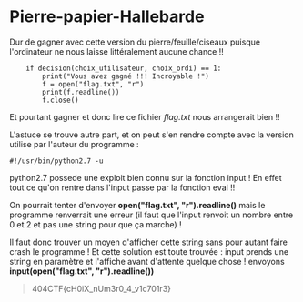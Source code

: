 # Pierre-papier-Hallebarde

Dur de gagner avec cette version du pierre/feuille/ciseaux puisque l'ordinateur ne nous laisse littéralement aucune chance !!

```
	if decision(choix_utilisateur, choix_ordi) == 1:
		print("Vous avez gagné !!! Incroyable !")
		f = open("flag.txt", "r")
		print(f.readline())
		f.close()
```

Et pourtant gagner et donc lire ce fichier _flag.txt_ nous arrangerait bien !!

L'astuce se trouve autre part, et on peut s'en rendre compte avec la version utilise par l'auteur du programme :

`#!/usr/bin/python2.7 -u`

python2.7 possede une exploit bien connu sur la fonction input ! En effet tout ce qu'on rentre dans l'input passe par la fonction eval !!

On pourrait tenter d'envoyer **open("flag.txt", "r").readline()** mais le programme renverrait une erreur (il faut que l'input renvoit un nombre entre 0 et 2 et pas une string pour que ça marche) !

Il faut donc trouver un moyen d'afficher cette string sans pour autant faire crash le programme !
Et cette solution est toute trouvée : input prends une string en paramètre et l'affiche avant d'attente quelque chose !
envoyons **input(open("flag.txt", "r").readline())**

>404CTF{cH0iX_nUm3r0_4_v1c701r3}